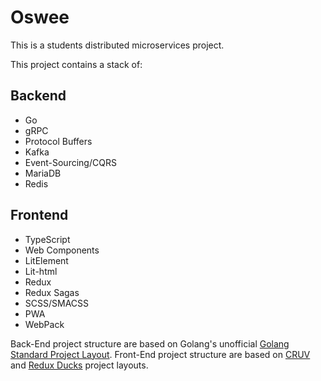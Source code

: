 # Oswee

This is a students distributed microservices project.

This project contains a stack of:

## Backend

- Go
- gRPC
- Protocol Buffers
- Kafka
- Event-Sourcing/CQRS
- MariaDB
- Redis

## Frontend

- TypeScript
- Web Components
- LitElement
- Lit-html
- Redux
- Redux Sagas
- SCSS/SMACSS
- PWA
- WebPack

Back-End project structure are based on Golang's unofficial [Golang Standard Project Layout](https://github.com/golang-standards/project-layout).
Front-End project structure are based on [CRUV](https://frontarm.com/james-k-nelson/react-cruv/) and [Redux Ducks](https://github.com/erikras/ducks-modular-redux) project layouts.
